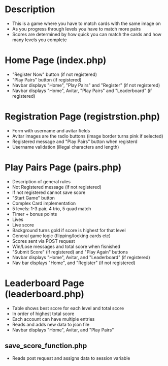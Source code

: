 # Description
- This is a game where you have to match cards with the same image on
- As you progress through levels you have to match more pairs
- Scores are determined by how quick you can match the cards and how many levels you complete

# Home Page (index.php)

- "Register Now" button (if not registered)
- "Play Pairs" button (if registered)
- Navbar displays "Home", "Play Pairs" and "Register" (if not registered)
- Navbar displays "Home", Avitar, "Play Pairs" and "Leaderboard" (if registered)

# Registration Page (registrstion.php)

- Form with username and avitar fields
- Avitar images are the radio buttons (image border turns pink if selected)
- Registered message and "Play Pairs" button when registerd
- Username validation (illegal characters and length)

# Play Pairs Page (pairs.php)

- Description of general rules
- Not Registered message (if not registered)
- If not registered cannot save score
- "Start Game" button
- Complex Card implementation
- 5 levels: 1-3 pair, 4 trio, 5 quad match
- Timer + bonus points
- Lives
- Live score
- Background turns gold if score is highest for that level
- General game logic (flipping/locking cards etc)
- Scores sent via POST request
- Win/Lose messages and total score when fisnished
- "Submit Score" (if registered) and "Play Again" buttons
- Navbar displays "Home", Avitar, and "Leaderboard" (if registered)
- Nav bar displays "Home", and "Register" (if not registered)

# Leaderboard Page (leaderboard.php)

- Table shows best score for each level and total score
- In order of highest total score
- Each account can have multiple entries
- Reads and adds new data to json file
- Navbar displays "Home", Avitar, and "Play Pairs"

## save_score_function.php

- Reads post request and assigns data to session variable
